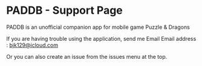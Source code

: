 # PADDB - Support Page

PADDB is an unofficial companion app for mobile game Puzzle & Dragons

If you are having trouble using the application, send me Email
Email address : <bjk129@icloud.com>

Or you can also create an issue from the issues menu at the top.
